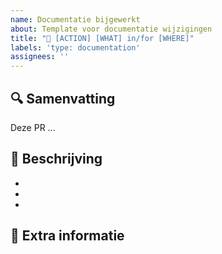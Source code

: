 ```yaml
---
name: Documentatie bijgewerkt
about: Template voor documentatie wijzigingen
title: "📝 [ACTION] [WHAT] in/for [WHERE]"
labels: 'type: documentation'
assignees: ''
---
```


## 🔍 Samenvatting

<!-- Geef een korte beschrijving van deze wijziging (1-3 zinnen) -->

Deze PR ...

## 📝 Beschrijving

<!-- Beschrijf in detail en puntsgewijs wat je aangepast hebt. -->

-
-
-

## 💬 Extra informatie

<!-- Optioneel: relevante context, screenshots, links naar tickets -->
